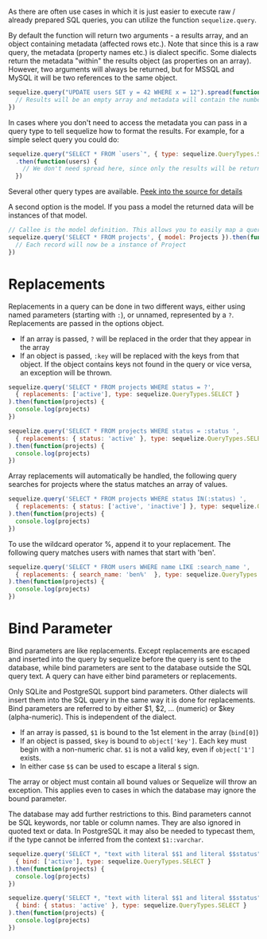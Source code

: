 As there are often use cases in which it is just easier to execute raw / already prepared SQL queries, you can utilize the function `sequelize.query`.

By default the function will return two arguments - a results array, and an object containing metadata (affected rows etc.). Note that since this is a raw query, the metadata (property names etc.) is dialect specific. Some dialects return the metadata "within" the results object (as properties on an array). However, two arguments will always be returned, but for MSSQL and MySQL it will be two references to the same object.

```js
sequelize.query("UPDATE users SET y = 42 WHERE x = 12").spread(function(results, metadata) {
  // Results will be an empty array and metadata will contain the number of affected rows.
})
```

In cases where you don't need to access the metadata you can pass in a query type to tell sequelize how to format the results. For example, for a simple select query you could do:

```js
sequelize.query("SELECT * FROM `users`", { type: sequelize.QueryTypes.SELECT})
  .then(function(users) {
    // We don't need spread here, since only the results will be returned for select queries
  })
```

Several other query types are available. [Peek into the source for details](https://github.com/sequelize/sequelize/blob/master/lib/query-types.js)

A second option is the model. If you pass a model the returned data will be instances of that model.

```js
// Callee is the model definition. This allows you to easily map a query to a predefined model
sequelize.query('SELECT * FROM projects', { model: Projects }).then(function(projects){
  // Each record will now be a instance of Project
})
```

# Replacements
Replacements in a query can be done in two different ways, either using named parameters (starting with `:`), or unnamed, represented by a `?`. Replacements are passed in the options object.

* If an array is passed, `?` will be replaced in the order that they appear in the array
* If an object is passed, `:key` will be replaced with the keys from that object. If the object contains keys not found in the query or vice versa, an exception will be thrown.

```js
sequelize.query('SELECT * FROM projects WHERE status = ?',
  { replacements: ['active'], type: sequelize.QueryTypes.SELECT }
).then(function(projects) {
  console.log(projects)
})

sequelize.query('SELECT * FROM projects WHERE status = :status ',
  { replacements: { status: 'active' }, type: sequelize.QueryTypes.SELECT }
).then(function(projects) {
  console.log(projects)
})
```

Array replacements will automatically be handled, the following query searches for projects where the status matches an array of values.

```js
sequelize.query('SELECT * FROM projects WHERE status IN(:status) ',
  { replacements: { status: ['active', 'inactive'] }, type: sequelize.QueryTypes.SELECT }
).then(function(projects) {
  console.log(projects)
})
```

To use the wildcard operator %, append it to your replacement. The following query matches users with names that start with 'ben'.

```js
sequelize.query('SELECT * FROM users WHERE name LIKE :search_name ',
  { replacements: { search_name: 'ben%'  }, type: sequelize.QueryTypes.SELECT }
).then(function(projects) {
  console.log(projects)
})
```


# Bind Parameter
Bind parameters are like replacements. Except replacements are escaped and inserted into the query by sequelize before the query is sent to the database, while bind parameters are sent to the database outside the SQL query text. A query can have either bind parameters or replacements.

Only SQLite and PostgreSQL support bind parameters. Other dialects will insert them into the SQL query in the same way it is done for replacements. Bind parameters are referred to by either $1, $2, ... (numeric) or $key (alpha-numeric). This is independent of the dialect.

* If an array is passed, `$1` is bound to the 1st element in the array (`bind[0]`)
* If an object is passed, `$key` is bound to `object['key']`. Each key must begin with a non-numeric char. `$1` is not a valid key, even if `object['1']` exists.
* In either case `$$` can be used to escape a literal `$` sign.

The array or object must contain all bound values or Sequelize will throw an exception. This applies even to cases in which the database may ignore the bound parameter.

The database may add further restrictions to this. Bind parameters cannot be SQL keywords, nor table or column names. They are also ignored in quoted text or data. In PostgreSQL it may also be needed to typecast them, if the type cannot be inferred from the context `$1::varchar`.

```js
sequelize.query('SELECT *, "text with literal $$1 and literal $$status" as t FROM projects WHERE status = $1',
  { bind: ['active'], type: sequelize.QueryTypes.SELECT }
).then(function(projects) {
  console.log(projects)
})

sequelize.query('SELECT *, "text with literal $$1 and literal $$status" as t FROM projects WHERE status = $status',
  { bind: { status: 'active' }, type: sequelize.QueryTypes.SELECT }
).then(function(projects) {
  console.log(projects)
})
```

